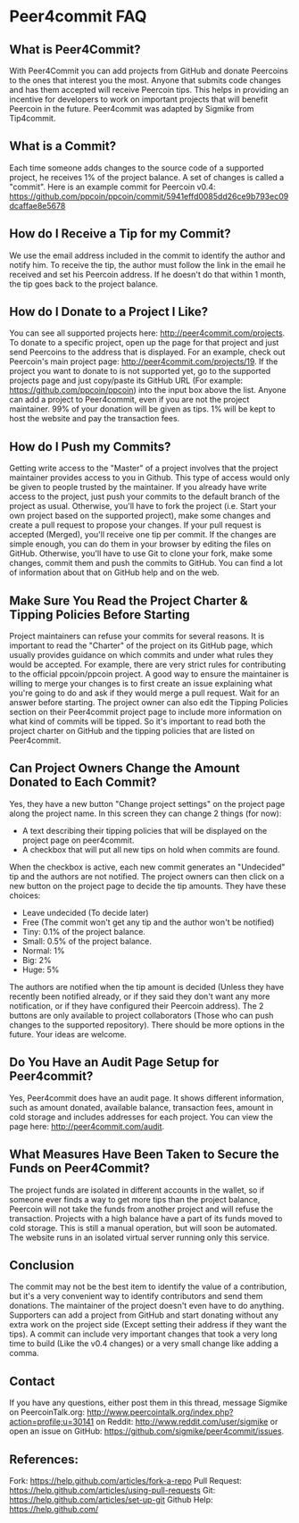 Peer4commit FAQ
===============

What is Peer4Commit?
--------------------
With Peer4Commit you can add projects from GitHub and donate Peercoins to the ones that interest you the most. Anyone that submits code changes and has them accepted will receive Peercoin tips. This helps in providing an incentive for developers to work on important projects that will benefit Peercoin in the future. Peer4commit was adapted by Sigmike from Tip4commit.

What is a Commit?
-----------------
Each time someone adds changes to the source code of a supported project, he receives 1% of the project balance. A set of changes is called a "commit". Here is an example commit for Peercoin v0.4: https://github.com/ppcoin/ppcoin/commit/5941effd0085dd26ce9b793ec09dcaffae8e5678

How do I Receive a Tip for my Commit?
-------------------------------------
We use the email address included in the commit to identify the author and notify him. To receive the tip, the author must follow the link in the email he received and set his Peercoin address. If he doesn't do that within 1 month, the tip goes back to the project balance.

How do I Donate to a Project I Like?
------------------------------------
You can see all supported projects here: http://peer4commit.com/projects. To donate to a specific project, open up the page for that project and just send Peercoins to the address that is displayed. For an example, check out Peercoin's main project page: http://peer4commit.com/projects/19. If the project you want to donate to is not supported yet, go to the supported projects page and just copy/paste its GitHub URL (For example: https://github.com/ppcoin/ppcoin) into the input box above the list. Anyone can add a project to Peer4commit, even if you are not the project maintainer. 99% of your donation will be given as tips. 1% will be kept to host the website and pay the transaction fees.

How do I Push my Commits?
-------------------------
Getting write access to the "Master" of a project involves that the project maintainer provides access to you in Github. This type of access would only be given to people trusted by the maintainer. If you already have write access to the project, just push your commits to the default branch of the project as usual. Otherwise, you'll have to fork the project (i.e. Start your own project based on the supported project), make some changes and create a pull request to propose your changes. If your pull request is accepted (Merged), you'll receive one tip per commit. If the changes are simple enough, you can do them in your browser by editing the files on GitHub. Otherwise, you'll have to use Git to clone your fork, make some changes, commit them and push the commits to GitHub. You can find a lot of information about that on GitHub help and on the web.

Make Sure You Read the Project Charter & Tipping Policies Before Starting
-------------------------------------------------------------------------
Project maintainers can refuse your commits for several reasons. It is important to read the "Charter" of the project on its GitHub page, which usually provides guidance on which commits and under what rules they would be accepted. For example, there are very strict rules for contributing to the official ppcoin/ppcoin project. A good way to ensure the maintainer is willing to merge your changes is to first create an issue explaining what you're going to do and ask if they would merge a pull request. Wait for an answer before starting. The project owner can also edit the Tipping Policies section on their Peer4commit project page to include more information on what kind of commits will be tipped. So it's important to read both the project charter on GitHub and the tipping policies that are listed on Peer4commit.

Can Project Owners Change the Amount Donated to Each Commit?
------------------------------------------------------------
Yes, they have a new button "Change project settings" on the project page along the project name. In this screen they can change 2 things (for now):

* A text describing their tipping policies that will be displayed on the project page on peer4commit.
* A checkbox that will put all new tips on hold when commits are found.

When the checkbox is active, each new commit generates an "Undecided" tip and the authors are not notified. The project owners can then click on a new button on the project page to decide the tip amounts. They have these choices:

* Leave undecided (To decide later)
* Free (The commit won't get any tip and the author won't be notified)
* Tiny: 0.1% of the project balance.
* Small: 0.5% of the project balance.
* Normal: 1%
* Big: 2%
* Huge: 5%

The authors are notified when the tip amount is decided (Unless they have recently been notified already, or if they said they don't want any more notification, or if they have configured their Peercoin address). The 2 buttons are only available to project collaborators (Those who can push changes to the supported repository). There should be more options in the future. Your ideas are welcome.

Do You Have an Audit Page Setup for Peer4commit?
------------------------------------------------
Yes, Peer4commit does have an audit page. It shows different information, such as amount donated, available balance, transaction fees, amount in cold storage and includes addresses for each project. You can view the page here: http://peer4commit.com/audit.

What Measures Have Been Taken to Secure the Funds on Peer4Commit?
-----------------------------------------------------------------
The project funds are isolated in different accounts in the wallet, so if someone ever finds a way to get more tips than the project balance, Peercoin will not take the funds from another project and will refuse the transaction. Projects with a high balance have a part of its funds moved to cold storage. This is still a manual operation, but will soon be automated. The website runs in an isolated virtual server running only this service.

Conclusion
-----------
The commit may not be the best item to identify the value of a contribution, but it's a very convenient way to identify contributors and send them donations. The maintainer of the project doesn't even have to do anything. Supporters can add a project from GitHub and start donating without any extra work on the project side (Except setting their address if they want the tips). A commit can include very important changes that took a very long time to build (Like the v0.4 changes) or a very small change like adding a comma.

Contact
-------
If you have any questions, either post them in this thread, message Sigmike on PeercoinTalk.org: http://www.peercointalk.org/index.php?action=profile;u=30141 on Reddit: http://www.reddit.com/user/sigmike or open an issue on GitHub: https://github.com/sigmike/peer4commit/issues.

References:
-----------
Fork: https://help.github.com/articles/fork-a-repo
Pull Request: https://help.github.com/articles/using-pull-requests
Git: https://help.github.com/articles/set-up-git
Github Help: https://help.github.com/

